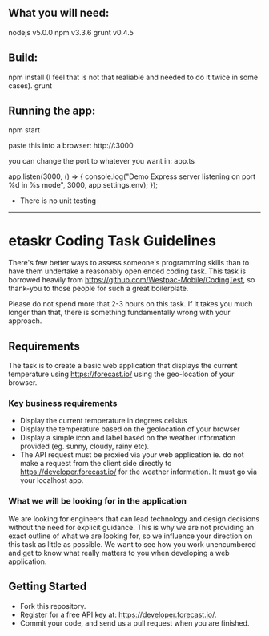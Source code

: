 ## What you will need:
nodejs v5.0.0
npm v3.3.6
grunt v0.4.5

## Build:
npm install  (I feel that is not that realiable and needed to do it twice in some cases).
grunt

## Running the app:
npm start

paste this into a browser:
http://<domain>:3000


you can change the port to whatever you want in:
app.ts

 app.listen(3000, () => {
        console.log("Demo Express server listening on port %d in %s mode", 3000, app.settings.env);
 });

* There is no unit testing
-------------

# etaskr Coding Task Guidelines

There's few better ways to assess someone's programming skills than to have them undertake a reasonably open ended coding task. This task is borrowed heavily from https://github.com/Westpac-Mobile/CodingTest, so thank-you to those people for such a great boilerplate. 

Please do not spend more that 2-3 hours on this task. If it takes you much longer than that, there is something fundamentally wrong with your approach.

## Requirements

The task is to create a basic web application that displays the current temperature using https://forecast.io/ using the geo-location of your browser.

### Key business requirements

* Display the current temperature in degrees celsius
* Display the temperature based on the geolocation of your browser
* Display a simple icon and label based on the weather information provided (eg. sunny, cloudy, rainy etc).
* The API request must be proxied via your web application ie. do not make a request from the client side directly to https://developer.forecast.io/ for the weather information. It must go via your localhost app.

### What we will be looking for in the application

We are looking for engineers that can lead technology and design decisions without the need for explicit guidance. This is why we are not providing an exact outline of what we are looking for, so we influence your direction on this task as little as possible. We want to see how you work unencumbered and get to know what really matters to you when developing a web application.

## Getting Started

* Fork this repository.
* Register for a free API key at: https://developer.forecast.io/.
* Commit your code, and send us a pull request when you are finished.
